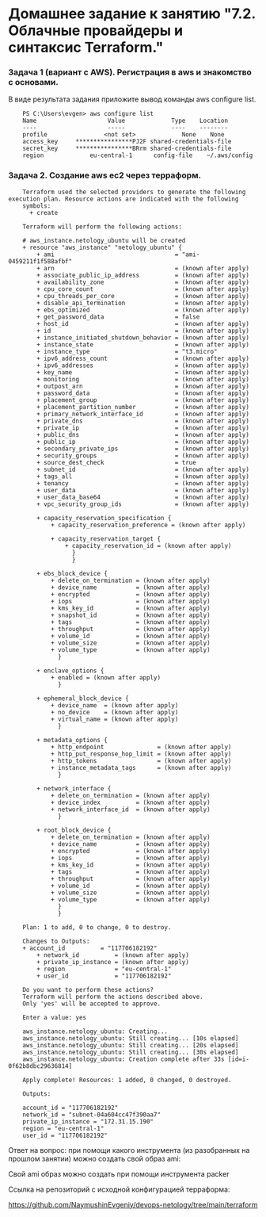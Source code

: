 # Домашнее задание к занятию "7.2. Облачные провайдеры и синтаксис Terraform."

### Задача 1 (вариант с AWS). Регистрация в aws и знакомство с основами.
В виде результата задания приложите вывод команды aws configure list.

        PS C:\Users\evgen> aws configure list
        Name                    Value             Type    Location
        ----                    -----             ----    --------
        profile                <not set>             None    None
        access_key     ****************PJ2F shared-credentials-file
        secret_key     ****************BRrm shared-credentials-file
        region             eu-central-1      config-file    ~/.aws/config

### Задача 2. Создание aws ec2  через терраформ.

		Terraform used the selected providers to generate the following execution plan. Resource actions are indicated with the following      
		symbols:
		  + create

		Terraform will perform the following actions:

		# aws_instance.netology_ubuntu will be created
		+ resource "aws_instance" "netology_ubuntu" {
			+ ami                                  = "ami-0459211f1f588afbf"
			+ arn                                  = (known after apply)
			+ associate_public_ip_address          = (known after apply)
			+ availability_zone                    = (known after apply)
			+ cpu_core_count                       = (known after apply)
			+ cpu_threads_per_core                 = (known after apply)
			+ disable_api_termination              = (known after apply)
			+ ebs_optimized                        = (known after apply)
			+ get_password_data                    = false
			+ host_id                              = (known after apply)
			+ id                                   = (known after apply)
			+ instance_initiated_shutdown_behavior = (known after apply)
			+ instance_state                       = (known after apply)
			+ instance_type                        = "t3.micro"
			+ ipv6_address_count                   = (known after apply)
			+ ipv6_addresses                       = (known after apply)
			+ key_name                             = (known after apply)
			+ monitoring                           = (known after apply)
			+ outpost_arn                          = (known after apply)
			+ password_data                        = (known after apply)
			+ placement_group                      = (known after apply)
			+ placement_partition_number           = (known after apply)
			+ primary_network_interface_id         = (known after apply)
			+ private_dns                          = (known after apply)
			+ private_ip                           = (known after apply)
			+ public_dns                           = (known after apply)
			+ public_ip                            = (known after apply)
			+ secondary_private_ips                = (known after apply)
			+ security_groups                      = (known after apply)
			+ source_dest_check                    = true
			+ subnet_id                            = (known after apply)
			+ tags_all                             = (known after apply)
			+ tenancy                              = (known after apply)
			+ user_data                            = (known after apply)
			+ user_data_base64                     = (known after apply)
			+ vpc_security_group_ids               = (known after apply)

			+ capacity_reservation_specification {
				+ capacity_reservation_preference = (known after apply)

				+ capacity_reservation_target {
					+ capacity_reservation_id = (known after apply)
					  }
					  }

			+ ebs_block_device {
				+ delete_on_termination = (known after apply)
				+ device_name           = (known after apply)
				+ encrypted             = (known after apply)
				+ iops                  = (known after apply)
				+ kms_key_id            = (known after apply)
				+ snapshot_id           = (known after apply)
				+ tags                  = (known after apply)
				+ throughput            = (known after apply)
				+ volume_id             = (known after apply)
				+ volume_size           = (known after apply)
				+ volume_type           = (known after apply)
				  }

			+ enclave_options {
				+ enabled = (known after apply)
				  }

			+ ephemeral_block_device {
				+ device_name  = (known after apply)
				+ no_device    = (known after apply)
				+ virtual_name = (known after apply)
				  }

			+ metadata_options {
				+ http_endpoint               = (known after apply)
				+ http_put_response_hop_limit = (known after apply)
				+ http_tokens                 = (known after apply)
				+ instance_metadata_tags      = (known after apply)
				  }

			+ network_interface {
				+ delete_on_termination = (known after apply)
				+ device_index          = (known after apply)
				+ network_interface_id  = (known after apply)
				  }

			+ root_block_device {
				+ delete_on_termination = (known after apply)
				+ device_name           = (known after apply)
				+ encrypted             = (known after apply)
				+ iops                  = (known after apply)
				+ kms_key_id            = (known after apply)
				+ tags                  = (known after apply)
				+ throughput            = (known after apply)
				+ volume_id             = (known after apply)
				+ volume_size           = (known after apply)
				+ volume_type           = (known after apply)
				  }
				  }

		Plan: 1 to add, 0 to change, 0 to destroy.

		Changes to Outputs:
		+ account_id          = "117706182192"
			+ network_id          = (known after apply)
			+ private_ip_instance = (known after apply)
			+ region              = "eu-central-1"
			+ user_id             = "117706182192"

		Do you want to perform these actions?
		Terraform will perform the actions described above.
		Only 'yes' will be accepted to approve.

		Enter a value: yes

		aws_instance.netology_ubuntu: Creating...
		aws_instance.netology_ubuntu: Still creating... [10s elapsed]
		aws_instance.netology_ubuntu: Still creating... [20s elapsed]
		aws_instance.netology_ubuntu: Still creating... [30s elapsed]
		aws_instance.netology_ubuntu: Creation complete after 33s [id=i-0f62b8dbc29636814]

		Apply complete! Resources: 1 added, 0 changed, 0 destroyed.

		Outputs:

		account_id = "117706182192"
		network_id = "subnet-04a604cc47f390aa7"
		private_ip_instance = "172.31.15.190"
		region = "eu-central-1"
		user_id = "117706182192"

Ответ на вопрос: при помощи какого инструмента (из разобранных на прошлом занятии) можно создать свой образ ami:

Свой ami образ можно создать при помощи инструмента packer

Ссылка на репозиторий с исходной конфигурацией терраформа:

https://github.com/NaymushinEvgeniy/devops-netology/tree/main/terraform

